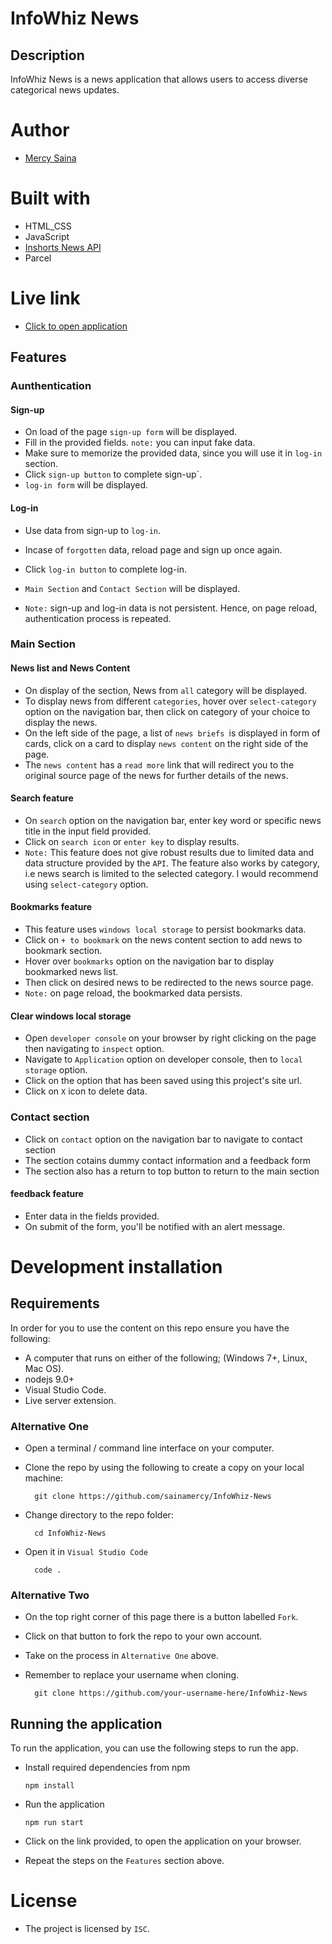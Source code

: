 # InfoWhiz News

## Description

InfoWhiz News is a news application that allows users to access diverse categorical news updates. 

# Author

- [Mercy Saina](https://github.com/sainamercy)

# Built with
- HTML_CSS
- JavaScript
- [Inshorts News API](https://github.com/cyberboysumanjay/Inshorts-News-API)
- Parcel

# Live link

- [Click to open application](info-whiz-news.vercel.app)

## Features

### Aunthentication 

#### Sign-up
- On load of the page `sign-up form` will be displayed.
- Fill in the provided fields. `note:` you can input fake data.
- Make sure to memorize the provided data, since you will use it in `log-in` section.
- Click `sign-up button` to complete sign-up`.
- `log-in form` will be displayed.

#### Log-in
- Use data from sign-up to `log-in`.
- Incase of `forgotten` data, reload page and sign up once again.
- Click `log-in button` to complete log-in.
- `Main Section` and `Contact Section` will be displayed.

- `Note:` sign-up and log-in data is not persistent. Hence, on page reload, authentication process is repeated.


### Main Section

#### News list and News Content
- On display of the section, News from `all` category will be displayed.
- To display news from different `categories`, hover over `select-category` option on the navigation bar, then click on category of your choice to display the news.
- On the left side of the page, a list of `news briefs `is displayed in form of cards, click on a card to display `news content` on the right side of the page.
- The `news content` has a `read more` link that will redirect you to the original source page of the news for further details of the news.

#### Search feature
- On `search` option on the navigation bar, enter key word or specific news title in the input field provided.
- Click on `search icon` or `enter key` to display results.
- `Note:` This feature does not give robust results due to limited data and data structure provided by the `API`. The feature also works by category, i.e news search is limited to the selected category. I would recommend using `select-category` option. 

#### Bookmarks feature
- This feature uses `windows local storage` to persist bookmarks data.
- Click on  `+ to bookmark` on the news content section to add news to bookmark section.
- Hover over `bookmarks` option on the navigation bar to display bookmarked news list.
- Then click on desired news to be redirected to the news source page.
- `Note:` on page reload, the bookmarked data persists.

#### Clear windows local storage
- Open `developer console` on your browser by right clicking on the page then navigating to `inspect` option.
- Navigate to `Application` option on developer console, then to `local storage` option. 
- Click on the option that has been saved using this project's site url.
- Click on `X` icon to delete data.

### Contact section
- Click on `contact` option on the navigation bar to navigate to contact section
- The section cotains dummy contact information and a feedback form
- The section also has a return to top button to return to the main section

#### feedback feature
- Enter data in the fields provided.
- On submit of the form, you'll be notified with an alert message.


# Development installation

## Requirements

In order for you to use the content on this repo ensure you have the following:

- A computer that runs on either of the following; (Windows 7+, Linux, Mac OS).
-  nodejs 9.0+
- Visual Studio Code.
- Live server extension.

### Alternative One

- Open a terminal / command line interface on your computer.
- Clone the repo by using the following to create a copy on your local machine:

        git clone https://github.com/sainamercy/InfoWhiz-News
       
- Change directory to the repo folder:

        cd InfoWhiz-News

- Open it in ``Visual Studio Code``

        code .

### Alternative Two

- On the top right corner of this page there is a button labelled ``Fork``.
- Click on that button to fork the repo to your own account.
- Take on the process in ``Alternative One`` above.
- Remember to replace your username when cloning.

        git clone https://github.com/your-username-here/InfoWhiz-News

## Running the application

To run the application, you can use the following steps to run the app.

- Install required dependencies from npm

      npm install

- Run the application

      npm run start
  
- Click on the link provided, to open the application on your browser.
- Repeat the steps on the `Features` section above.

# License

- The project is licensed by `ISC`.



